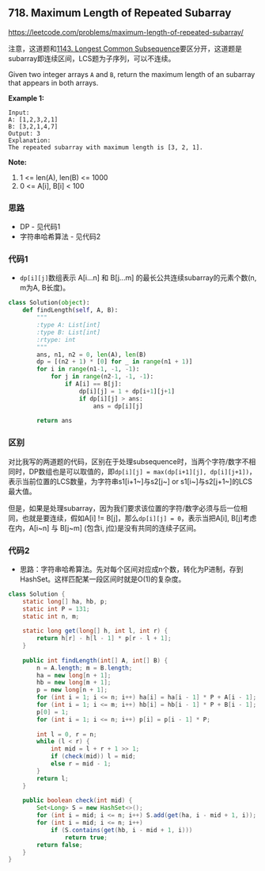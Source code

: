 ## 718. Maximum Length of Repeated Subarray

https://leetcode.com/problems/maximum-length-of-repeated-subarray/

注意，这道题和[1143. Longest Common Subsequence](https://github.com/LLancelot/LeetCode/blob/master/%E6%AF%8F%E6%97%A5%E4%B8%80%E9%A2%98/1143.%20Longest%20Common%20Subsequence.md)要区分开，这道题是subarray即连续区间，LCS题为子序列，可以不连续。

Given two integer arrays `A` and `B`, return the maximum length of an subarray that appears in both arrays.

**Example 1:**

```
Input:
A: [1,2,3,2,1]
B: [3,2,1,4,7]
Output: 3
Explanation: 
The repeated subarray with maximum length is [3, 2, 1].
```

**Note:**

1. 1 <= len(A), len(B) <= 1000
2. 0 <= A[i], B[i] < 100

### 思路

- DP - 见代码1
- 字符串哈希算法 - 见代码2

### 代码1

- `dp[i][j]`数组表示 A[i...n] 和 B[j...m] 的最长公共连续subarray的元素个数(n, m为A, B长度)。

```python
class Solution(object):
    def findLength(self, A, B):
        """
        :type A: List[int]
        :type B: List[int]
        :rtype: int
        """
        ans, n1, n2 = 0, len(A), len(B)
        dp = [(n2 + 1) * [0] for _ in range(n1 + 1)]
        for i in range(n1-1, -1, -1):
            for j in range(n2-1, -1, -1):
                if A[i] == B[j]:
                    dp[i][j] = 1 + dp[i+1][j+1]
                    if dp[i][j] > ans:
                        ans = dp[i][j]
        
        return ans
```

### 区别

对比我写的两道题的代码，区别在于处理subsequence时，当两个字符/数字不相同时，DP数组也是可以取值的，即`dp[i][j] = max(dp[i+1][j], dp[i][j+1])`， 表示当前位置的LCS数量，为字符串s1[i+1~]与s2[j~] or s1[i~]与s2[j+1~]的LCS最大值。

但是，如果是处理subarray，因为我们要求该位置的字符/数字必须与后一位相同，也就是要连续，假如A[i] != B[j]，那么`dp[i][j] = 0`，表示当把A[i], B[j]考虑在内，A[i~n] 与 B[j~m] (包含i, j位)是没有共同的连续子区间。

### 代码2

- 思路：字符串哈希算法。先对每个区间对应成n个数，转化为P进制，存到HashSet。这样匹配某一段区间时就是O(1)的复杂度。

```java
class Solution {
    static long[] ha, hb, p;
    static int P = 131;
    static int n, m;
    
    static long get(long[] h, int l, int r) {
        return h[r] - h[l - 1] * p[r - l + 1];
    }
    
    public int findLength(int[] A, int[] B) {
        n = A.length; m = B.length;
        ha = new long[n + 1];
        hb = new long[m + 1];
        p = new long[n + 1];
        for (int i = 1; i <= n; i++) ha[i] = ha[i - 1] * P + A[i - 1];
        for (int i = 1; i <= m; i++) hb[i] = hb[i - 1] * P + B[i - 1];
        p[0] = 1;
        for (int i = 1; i <= n; i++) p[i] = p[i - 1] * P;
        
        int l = 0, r = n;
        while (l < r) {
            int mid = l + r + 1 >> 1;
            if (check(mid)) l = mid;
            else r = mid - 1;
        }
        return l;
    }
    
    public boolean check(int mid) {
        Set<Long> S = new HashSet<>();
        for (int i = mid; i <= n; i++) S.add(get(ha, i - mid + 1, i));
        for (int i = mid; i <= n; i++) 
            if (S.contains(get(hb, i - mid + 1, i)))
                return true;
        return false;
    }
}
```



